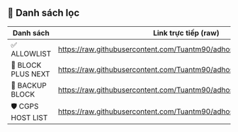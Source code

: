 ## 📄 Danh sách lọc

| Danh sách          | Link trực tiếp (raw) |
|--------------------|------------------------|
| ✅ ALLOWLIST        | https://raw.githubusercontent.com/Tuantm90/adhost/main/allowlist.txt |
| 🚫 BLOCK PLUS NEXT | https://raw.githubusercontent.com/Tuantm90/adhost/main/blockplusnext.txt |
| 🧱 BACKUP BLOCK     | https://raw.githubusercontent.com/Tuantm90/adhost/main/backupblock.txt |
| 🛡️ CGPS HOST LIST  | https://raw.githubusercontent.com/Tuantm90/adhost/main/my-blocklist.txt |
